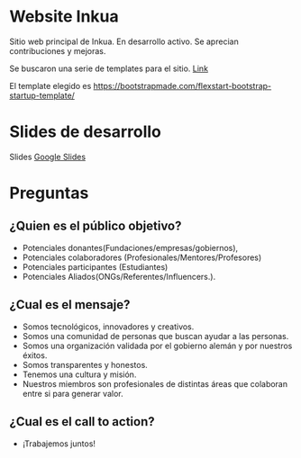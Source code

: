 # Website Inkua
Sitio web principal de Inkua. En desarrollo activo. Se aprecian contribuciones y mejoras. 

Se buscaron una serie de templates para el sitio. [Link](templates.md)

El template elegido es https://bootstrapmade.com/flexstart-bootstrap-startup-template/

# Slides de desarrollo
Slides [Google Slides](https://docs.google.com/presentation/d/1cEnodYumcF0q0fm9e7V1B6sZIS53u3Z7EYsKsigGEyM/edit#slide=id.g119e97526fe_0_56)

# Preguntas
## ¿Quien es el público objetivo? 
- Potenciales donantes(Fundaciones/empresas/gobiernos), 
- Potenciales colaboradores (Profesionales/Mentores/Profesores) 
- Potenciales participantes (Estudiantes)
- Potenciales Aliados(ONGs/Referentes/Influencers.). 

## ¿Cual es el mensaje?
- Somos tecnológicos, innovadores y creativos.
- Somos una comunidad de personas que buscan ayudar a las personas.
- Somos una organización validada por el gobierno alemán y por nuestros éxitos.
- Somos transparentes y honestos.
- Tenemos una cultura y misión.
- Nuestros miembros son profesionales de distintas áreas que colaboran entre si para generar valor. 

## ¿Cual es el call to action?
- ¡Trabajemos juntos!
